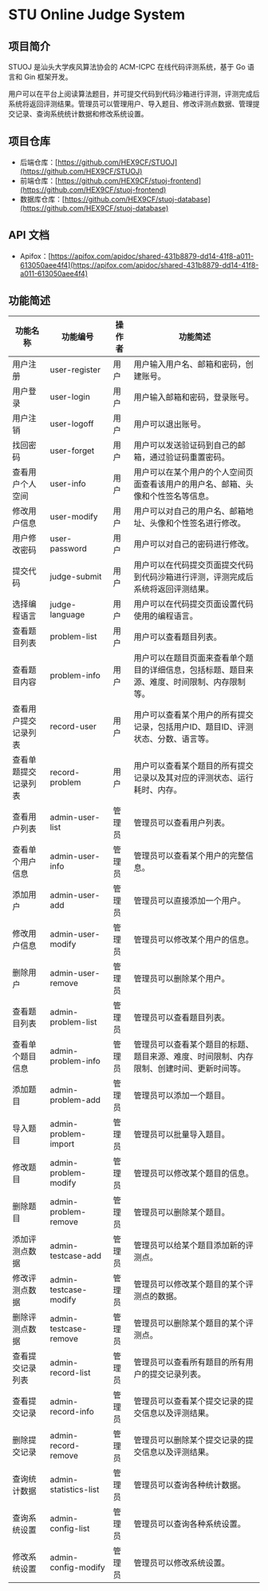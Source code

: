 # STU Online Judge System

## 项目简介

STUOJ 是汕头大学疾风算法协会的 ACM-ICPC 在线代码评测系统，基于 Go 语言和 Gin 框架开发。

用户可以在平台上阅读算法题目，并可提交代码到代码沙箱进行评测，评测完成后系统将返回评测结果。管理员可以管理用户、导入题目、修改评测点数据、管理提交记录、查询系统统计数据和修改系统设置。

## 项目仓库

- 后端仓库：[https://github.com/HEX9CF/STUOJ](https://github.com/HEX9CF/STUOJ)
- 前端仓库：[https://github.com/HEX9CF/stuoj-frontend](https://github.com/HEX9CF/stuoj-frontend)
- 数据库仓库：[https://github.com/HEX9CF/stuoj-database](https://github.com/HEX9CF/stuoj-database)

## API 文档

- Apifox：[https://apifox.com/apidoc/shared-431b8879-dd14-41f8-a011-613050aee4f4](https://apifox.com/apidoc/shared-431b8879-dd14-41f8-a011-613050aee4f4)

## 功能简述

| 功能名称       | 功能编号                  | 操作者   | 功能简述                                           |
|------------|-----------------------|----------|------------------------------------------------|
| 用户注册       | user-register         | 用户     | 用户输入用户名、邮箱和密码，创建账号。                            |
| 用户登录       | user-login            | 用户     | 用户输入邮箱和密码，登录账号。                                |
| 用户注销       | user-logoff           | 用户     | 用户可以退出账号。                                      |
| 找回密码       | user-forget           | 用户     | 用户可以发送验证码到自己的邮箱，通过验证码重置密码。                     |
| 查看用户个人空间   | user-info             | 用户     | 用户可以在某个用户的个人空间页面查看该用户的用户名、邮箱、头像和个性签名等信息。       |
| 修改用户信息     | user-modify           | 用户     | 用户可以对自己的用户名、邮箱地址、头像和个性签名进行修改。                  |
| 用户修改密码     | user-password         | 用户     | 用户可以对自己的密码进行修改。                                |
| 提交代码       | judge-submit          | 用户     | 用户可以在代码提交页面提交代码到代码沙箱进行评测，评测完成后系统将返回评测结果。       |
| 选择编程语言     | judge-language        | 用户     | 用户可以在代码提交页面设置代码使用的编程语言。                        |
| 查看题目列表     | problem-list          | 用户     | 用户可以查看题目列表。                                    |
| 查看题目内容     | problem-info          | 用户     | 用户可以在题目页面来查看单个题目的详细信息，包括标题、题目来源、难度、时间限制、内存限制等。 |
| 查看用户提交记录列表 | record-user           | 用户     | 用户可以查看某个用户的所有提交记录，包括用户ID、题目ID、评测状态、分数、语言等。     |
| 查看单题提交记录列表 | record-problem        | 用户     | 用户可以查看某个题目的所有提交记录以及其对应的评测状态、运行耗时、内存。           |
| 查看用户列表     | admin-user-list       | 管理员   | 管理员可以查看用户列表。                                   |
| 查看单个用户信息   | admin-user-info       | 管理员   | 管理员可以查看某个用户的完整信息。                              |
| 添加用户       | admin-user-add        | 管理员   | 管理员可以直接添加一个用户。                                 |
| 修改用户信息     | admin-user-modify     | 管理员   | 管理员可以修改某个用户的信息。                                |
| 删除用户       | admin-user-remove     | 管理员   | 管理员可以删除某个用户。                                   |
| 查看题目列表     | admin-problem-list    | 管理员   | 管理员可以查看题目列表。                                   |
| 查看单个题目信息   | admin-problem-info    | 管理员   | 管理员可以查看某个题目的标题、题目来源、难度、时间限制、内存限制、创建时间、更新时间等。   |
| 添加题目       | admin-problem-add     | 管理员   | 管理员可以添加一个题目。                                   |
| 导入题目       | admin-problem-import  | 管理员   | 管理员可以批量导入题目。                                   |
| 修改题目       | admin-problem-modify  | 管理员   | 管理员可以修改某个题目的信息。                                |
| 删除题目       | admin-problem-remove  | 管理员   | 管理员可以删除某个题目。                                   |
| 添加评测点数据    | admin-testcase-add    | 管理员   | 管理员可以给某个题目添加新的评测点。                             |
| 修改评测点数据    | admin-testcase-modify | 管理员   | 管理员可以修改某个题目的某个评测点的数据。                          |
| 删除评测点数据    | admin-testcase-remove | 管理员   | 管理员可以删除某个题目的某个评测点。                             |
| 查看提交记录列表   | admin-record-list     | 管理员   | 管理员可以查看所有题目的所有用户的提交记录列表。                       |
| 查看提交记录     | admin-record-info     | 管理员   | 管理员可以查看某个提交记录的提交信息以及评测结果。                      |
| 删除提交记录     | admin-record-remove   | 管理员   | 管理员可以删除某个提交记录的提交信息以及评测结果。                      |
| 查询统计数据     | admin-statistics-list | 管理员   | 管理员可以查询各种统计数据。                                 |
| 查询系统设置     | admin-config-list     | 管理员   | 管理员可以查询各种系统设置。                                 |
| 修改系统设置     | admin-config-modify   | 管理员   | 管理员可以修改系统设置。                                   |

